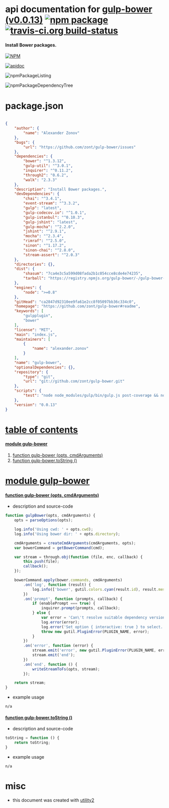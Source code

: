 # api documentation for  [gulp-bower (v0.0.13)](https://github.com/zont/gulp-bower#readme)  [![npm package](https://img.shields.io/npm/v/npmdoc-gulp-bower.svg?style=flat-square)](https://www.npmjs.org/package/npmdoc-gulp-bower) [![travis-ci.org build-status](https://api.travis-ci.org/npmdoc/node-npmdoc-gulp-bower.svg)](https://travis-ci.org/npmdoc/node-npmdoc-gulp-bower)
#### Install Bower packages.

[![NPM](https://nodei.co/npm/gulp-bower.png?downloads=true&downloadRank=true&stars=true)](https://www.npmjs.com/package/gulp-bower)

[![apidoc](https://npmdoc.github.io/node-npmdoc-gulp-bower/build/screenCapture.buildCi.browser.apidoc.html.png)](https://npmdoc.github.io/node-npmdoc-gulp-bower/build/apidoc.html)

![npmPackageListing](https://npmdoc.github.io/node-npmdoc-gulp-bower/build/screenCapture.npmPackageListing.svg)

![npmPackageDependencyTree](https://npmdoc.github.io/node-npmdoc-gulp-bower/build/screenCapture.npmPackageDependencyTree.svg)



# package.json

```json

{
    "author": {
        "name": "Alexander Zonov"
    },
    "bugs": {
        "url": "https://github.com/zont/gulp-bower/issues"
    },
    "dependencies": {
        "bower": "^1.3.12",
        "gulp-util": "^3.0.1",
        "inquirer": "^0.11.2",
        "through2": "0.6.2",
        "walk": "2.3.3"
    },
    "description": "Install Bower packages.",
    "devDependencies": {
        "chai": "^3.4.1",
        "event-stream": "^3.3.2",
        "gulp": "latest",
        "gulp-codecov.io": "^1.0.1",
        "gulp-istanbul": "^0.10.3",
        "gulp-jshint": "latest",
        "gulp-mocha": "^2.2.0",
        "jshint": "^2.9.1",
        "mocha": "^2.3.4",
        "rimraf": "^2.5.0",
        "sinon": "^1.17.2",
        "sinon-chai": "^2.8.0",
        "stream-assert": "^2.0.3"
    },
    "directories": {},
    "dist": {
        "shasum": "7ca4e3c5a599d08fada2b1c054cce8cde4e74235",
        "tarball": "https://registry.npmjs.org/gulp-bower/-/gulp-bower-0.0.13.tgz"
    },
    "engines": {
        "node": ">=0.8"
    },
    "gitHead": "ca2847d92310ee9fa61e2cc8f05097bb36c334c0",
    "homepage": "https://github.com/zont/gulp-bower#readme",
    "keywords": [
        "gulpplugin",
        "bower"
    ],
    "license": "MIT",
    "main": "index.js",
    "maintainers": [
        {
            "name": "alexander.zonov"
        }
    ],
    "name": "gulp-bower",
    "optionalDependencies": {},
    "repository": {
        "type": "git",
        "url": "git://github.com/zont/gulp-bower.git"
    },
    "scripts": {
        "test": "node node_modules/gulp/bin/gulp.js post-coverage && node node_modules/gulp/bin/gulp.js lint"
    },
    "version": "0.0.13"
}
```



# <a name="apidoc.tableOfContents"></a>[table of contents](#apidoc.tableOfContents)

#### [module gulp-bower](#apidoc.module.gulp-bower)
1.  [function <span class="apidocSignatureSpan"></span>gulp-bower (opts, cmdArguments)](#apidoc.element.gulp-bower.gulp-bower)
1.  [function <span class="apidocSignatureSpan">gulp-bower.</span>toString ()](#apidoc.element.gulp-bower.toString)



# <a name="apidoc.module.gulp-bower"></a>[module gulp-bower](#apidoc.module.gulp-bower)

#### <a name="apidoc.element.gulp-bower.gulp-bower"></a>[function <span class="apidocSignatureSpan"></span>gulp-bower (opts, cmdArguments)](#apidoc.element.gulp-bower.gulp-bower)
- description and source-code
```javascript
function gulpBower(opts, cmdArguments) {
    opts = parseOptions(opts);

    log.info('Using cwd: ' + opts.cwd);
    log.info('Using bower dir: ' + opts.directory);

    cmdArguments = createCmdArguments(cmdArguments, opts);
    var bowerCommand = getBowerCommand(cmd);

    var stream = through.obj(function (file, enc, callback) {
        this.push(file);
        callback();
    });

    bowerCommand.apply(bower.commands, cmdArguments)
        .on('log', function (result) {
            log.info(['bower', gutil.colors.cyan(result.id), result.message].join(' '));
        })
        .on('prompt', function (prompts, callback) {
            if (enablePrompt === true) {
                inquirer.prompt(prompts, callback);
            } else {
                var error = 'Can\'t resolve suitable dependency version.';
                log.error(error);
                log.error('Set option { interactive: true } to select.');
                throw new gutil.PluginError(PLUGIN_NAME, error);
            }
        })
        .on('error', function (error) {
            stream.emit('error', new gutil.PluginError(PLUGIN_NAME, error));
            stream.emit('end');
        })
        .on('end', function () {
            writeStreamToFs(opts, stream);
        });

    return stream;
}
```
- example usage
```shell
n/a
```

#### <a name="apidoc.element.gulp-bower.toString"></a>[function <span class="apidocSignatureSpan">gulp-bower.</span>toString ()](#apidoc.element.gulp-bower.toString)
- description and source-code
```javascript
toString = function () {
    return toString;
}
```
- example usage
```shell
n/a
```



# misc
- this document was created with [utility2](https://github.com/kaizhu256/node-utility2)
